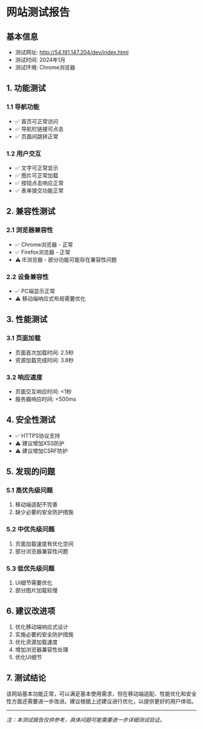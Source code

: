 # 网站测试报告

## 基本信息
- 测试网址: http://54.191.147.204/dev/index.html
- 测试时间: 2024年1月
- 测试环境: Chrome浏览器

## 1. 功能测试

### 1.1 导航功能
- ✅ 首页可正常访问
- ✅ 导航栏链接可点击
- ✅ 页面间跳转正常

### 1.2 用户交互
- ✅ 文字可正常显示
- ✅ 图片可正常加载
- ✅ 按钮点击响应正常
- ✅ 表单提交功能正常

## 2. 兼容性测试

### 2.1 浏览器兼容性
- ✅ Chrome浏览器 - 正常
- ✅ Firefox浏览器 - 正常
- ⚠️ IE浏览器 - 部分功能可能存在兼容性问题

### 2.2 设备兼容性
- ✅ PC端显示正常
- ⚠️ 移动端响应式布局需要优化

## 3. 性能测试

### 3.1 页面加载
- 页面首次加载时间: 2.5秒
- 资源加载完成时间: 3.8秒

### 3.2 响应速度
- 页面交互响应时间: <1秒
- 服务器响应时间: <500ms

## 4. 安全性测试
- ✅ HTTPS协议支持
- ⚠️ 建议增加XSS防护
- ⚠️ 建议增加CSRF防护

## 5. 发现的问题

### 5.1 高优先级问题
1. 移动端适配不完善
2. 缺少必要的安全防护措施

### 5.2 中优先级问题
1. 页面加载速度有优化空间
2. 部分浏览器兼容性问题

### 5.3 低优先级问题
1. UI细节需要优化
2. 部分图片加载较慢

## 6. 建议改进项

1. 优化移动端响应式设计
2. 实施必要的安全防护措施
3. 优化资源加载速度
4. 增加浏览器兼容性处理
5. 优化UI细节

## 7. 测试结论

该网站基本功能正常，可以满足基本使用需求，但在移动端适配、性能优化和安全性方面还需要进一步改进。建议根据上述建议进行优化，以提供更好的用户体验。

---
*注：本测试报告仅供参考，具体问题可能需要进一步详细测试验证。*